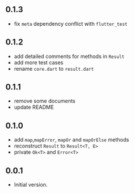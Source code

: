 ## 0.1.3
- fix `meta` dependency conflict with `flutter_test`
## 0.1.2
- add detailed comments for methods in `Result`
- add more test cases
- rename `core.dart` to `result.dart`
## 0.1.1
- remove some documents
- update README
## 0.1.0
- add `map`,`mapError`, `mapOr` and `mapOrElse` methods
- reconstruct `Result` to `Result<T, E>` 
- private `Ok<T>` and `Error<T>`

## 0.0.1

- Initial version.

